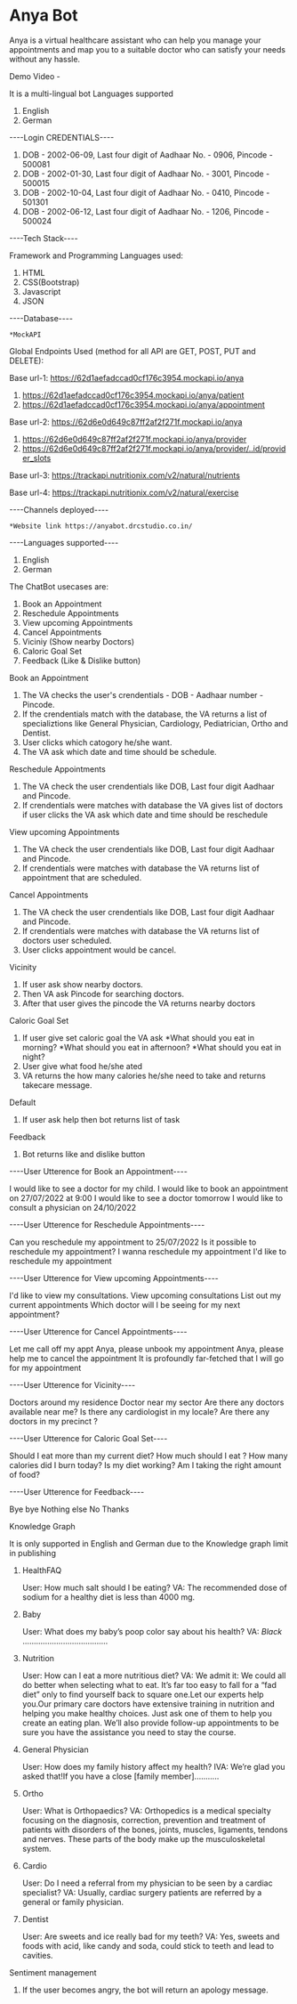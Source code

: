 # Anya Bot

Anya is a virtual healthcare assistant who can help you manage your appointments and map you to a suitable doctor who can satisfy your needs without any hassle.

Demo Video - 

It is a multi-lingual bot
Languages supported
1) English
2) German


----Login CREDENTIALS----

1) DOB - 2002-06-09, Last four digit of Aadhaar No. - 0906, Pincode - 500081
2) DOB - 2002-01-30, Last four digit of Aadhaar No. - 3001, Pincode - 500015
3) DOB - 2002-10-04, Last four digit of Aadhaar No. - 0410, Pincode - 501301
4) DOB - 2002-06-12, Last four digit of Aadhaar No. - 1206, Pincode - 500024


----Tech Stack----

Framework and Programming Languages used:

1) HTML
2) CSS(Bootstrap)
3) Javascript
4) JSON

----Database----

 	*MockAPI
Global Endpoints Used (method for all API are GET, POST, PUT and DELETE):

Base url-1: https://62d1aefadccad0cf176c3954.mockapi.io/anya

1) https://62d1aefadccad0cf176c3954.mockapi.io/anya/patient
2) https://62d1aefadccad0cf176c3954.mockapi.io/anya/appointment

Base url-2: https://62d6e0d649c87ff2af2f271f.mockapi.io/anya

1) https://62d6e0d649c87ff2af2f271f.mockapi.io/anya/provider
2) https://62d6e0d649c87ff2af2f271f.mockapi.io/anya/provider/..id/provider_slots

Base url-3: https://trackapi.nutritionix.com/v2/natural/nutrients

Base url-4: https://trackapi.nutritionix.com/v2/natural/exercise

----Channels deployed----

	*Website link https://anyabot.drcstudio.co.in/


----Languages supported----
1) English
2) German

The ChatBot usecases are:
1) Book an Appointment
2) Reschedule Appointments
3) View upcoming Appointments
4) Cancel Appointments
5) Viciniy (Show nearby Doctors)
6) Caloric Goal Set
7) Feedback (Like & Dislike button)

Book an Appointment

1) The VA checks the user's crendentials - DOB - Aadhaar number -  Pincode. 
2) If the crendentials match with the database, the VA returns a list of specializtions like General Physician, Cardiology, Pediatrician, Ortho and Dentist.
3) User clicks which catogory he/she want.
4) The VA ask which date and time should be schedule.
 
Reschedule Appointments

1) The VA check the user crendentials like DOB, Last four digit Aadhaar and Pincode.
2) If crendentials were matches with database the VA gives list of doctors if user clicks the VA ask which date and time should be reschedule

View upcoming Appointments

1) The VA check the user crendentials like DOB, Last four digit Aadhaar and Pincode.
2) If crendentials were matches with database the VA returns list of appointment that are scheduled.

Cancel Appointments

1) The VA check the user crendentials like DOB, Last four digit Aadhaar and Pincode.
2) If crendentials were matches with database the VA returns list of doctors user scheduled.
3) User clicks appointment would be cancel.

Vicinity

1) If user ask show nearby doctors.
2) Then VA ask Pincode for searching doctors.
3) After that user gives the pincode the VA returns nearby doctors 

Caloric Goal Set

1) If user give set caloric goal the VA ask 
	*What should you eat in morning?
	*What should you eat in afternoon?
	*What should you eat in night?
2) User give what food he/she ated 
3) VA returns the how many calories he/she need to take and returns takecare message.  
 
Default

1) If user ask help then bot returns list of task 
 
Feedback

1) Bot returns like and dislike button



----User Utterence for Book an Appointment----

I would like to see a doctor for my child.
I would like to book an appointment on 27/07/2022 at 9:00
I would like to see a doctor tomorrow
I would like to consult a physician on 24/10/2022

----User Utterence for Reschedule Appointments----

Can you reschedule my appointment to 25/07/2022
Is it possible to reschedule my appointment?
I wanna reschedule my appointment
I'd like to reschedule my appointment

----User Utterence for View upcoming Appointments----

I'd like to view my consultations.
View upcoming consultations
List out my current appointments
Which doctor will I be seeing for my next appointment?

----User Utterence for Cancel Appointments----

Let me call off my appt
Anya, please unbook my appointment
Anya, please help me to cancel the appointment
It is profoundly far-fetched that I will go for my appointment

----User Utterence for Vicinity----

Doctors around my residence
Doctor near my sector
Are there any doctors available near me?
Is there any cardiologist in my locale?
Are there any doctors in my precinct ?

----User Utterence for Caloric Goal Set----

Should I eat more than my current diet?
How much should I eat ?
How many calories did I burn today?
Is my diet working?
Am I taking the right amount of food?

----User Utterence for Feedback----

Bye bye
Nothing else
No Thanks

Knowledge Graph

It is only supported in English and German due to the Knowledge graph limit in publishing

1) HealthFAQ

	User: How much salt should I be eating? 
	VA: The recommended dose of sodium for a healthy diet is less than 4000 mg.


2) Baby

	User: What does my baby’s poop color say about his health? 
	VA: *Black*
		......................................

3) Nutrition

	User: How can I eat a more nutritious diet?
	VA: We admit it: We could all do better when selecting what to eat. It’s far too easy to fall for a “fad diet” only to find yourself back to square one.Let our experts help you.Our primary care doctors have extensive training in nutrition and helping you make healthy choices. Just ask one of them to help you create an eating plan. We’ll also provide follow-up appointments to be sure you have the assistance you need to stay the course.

4) General Physician

	User: How does my family history affect my health?
	IVA: We’re glad you asked that!If you have a close [family member]...........

5) Ortho

	User: What is Orthopaedics?
	VA: Orthopedics is a medical specialty focusing on the diagnosis, correction, prevention and treatment of patients with disorders of the bones, joints, muscles, ligaments, tendons and nerves. These parts of the body make up the musculoskeletal system.

6) Cardio

	User: Do I need a referral from my physician to be seen by a cardiac specialist?
	VA: Usually, cardiac surgery patients are referred by a general or family physician.

7) Dentist

	User: Are sweets and ice really bad for my teeth?
	VA: Yes, sweets and foods with acid, like candy and soda, could stick to teeth and lead to cavities.


Sentiment management

1) If the user becomes angry, the bot will return an apology message.
